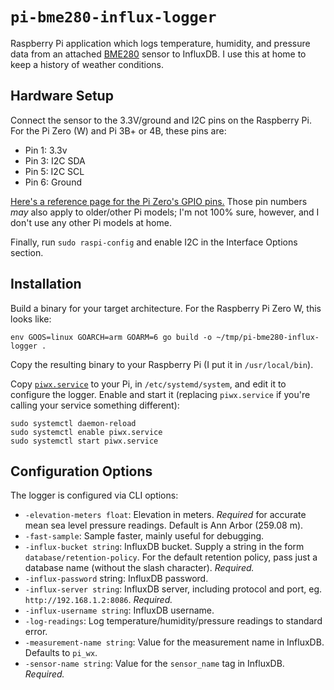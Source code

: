 # `pi-bme280-influx-logger`

Raspberry Pi application which logs temperature, humidity, and pressure data from an attached [BME280](https://www.adafruit.com/product/2652) sensor to InfluxDB. I use this at home to keep a history of weather conditions.

## Hardware Setup

Connect the sensor to the 3.3V/ground and I2C pins on the Raspberry Pi. For the Pi Zero (W) and Pi 3B+ or 4B, these pins are:

- Pin 1: 3.3v
- Pin 3: I2C SDA
- Pin 5: I2C SCL
- Pin 6: Ground

[Here's a reference page for the Pi Zero's GPIO pins.](https://pinout.xyz/pinout/io_pi_zero) Those pin numbers _may_ also apply to older/other Pi models; I'm not 100% sure, however, and I don't use any other Pi models at home.

Finally, run `sudo raspi-config` and enable I2C in the Interface Options section.

## Installation

Build a binary for your target architecture. For the Raspberry Pi Zero W, this looks like:

```
env GOOS=linux GOARCH=arm GOARM=6 go build -o ~/tmp/pi-bme280-influx-logger .
```

Copy the resulting binary to your Raspberry Pi (I put it in `/usr/local/bin`).

Copy [`piwx.service`](https://github.com/cdzombak/pi-bme280-influx-logger/blob/main/piwx.service) to your Pi, in `/etc/systemd/system`, and edit it to configure the logger. Enable and start it (replacing `piwx.service` if you're calling your service something different):

```
sudo systemctl daemon-reload
sudo systemctl enable piwx.service
sudo systemctl start piwx.service
```

## Configuration Options

The logger is configured via CLI options:

- `-elevation-meters float`: Elevation in meters. *Required* for accurate mean sea level pressure readings. Default is Ann Arbor (259.08 m).
- `-fast-sample`: Sample faster, mainly useful for debugging.
- `-influx-bucket string`: InfluxDB bucket. Supply a string in the form `database/retention-policy`. For the default retention policy, pass just a database name (without the slash character). *Required.*
- `-influx-password` string: InfluxDB password.
- `-influx-server string`: InfluxDB server, including protocol and port, eg. `http://192.168.1.2:8086`. *Required.*
- `-influx-username string`: InfluxDB username.
- `-log-readings`: Log temperature/humidity/pressure readings to standard error.
- `-measurement-name string`: Value for the measurement name in InfluxDB. Defaults to `pi_wx`.
- `-sensor-name string`: Value for the `sensor_name` tag in InfluxDB. *Required.*
